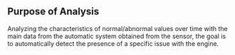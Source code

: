 ## **Purpose of Analysis**

Analyzing the characteristics of normal/abnormal values over time with the main data from the automatic system obtained from the sensor, the goal is to automatically detect the presence of a specific issue with the engine.

